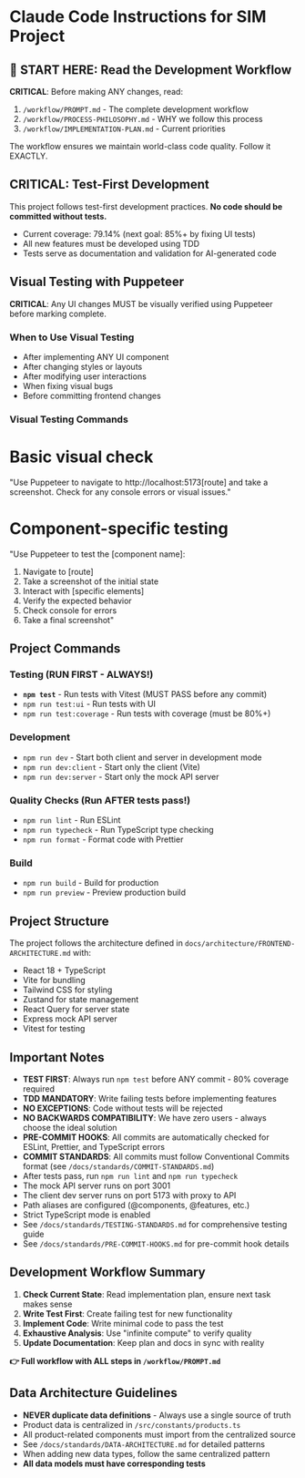 # Claude Code Instructions for SIM Project

## 📖 START HERE: Read the Development Workflow

**CRITICAL**: Before making ANY changes, read:

1. `/workflow/PROMPT.md` - The complete development workflow
2. `/workflow/PROCESS-PHILOSOPHY.md` - WHY we follow this process
3. `/workflow/IMPLEMENTATION-PLAN.md` - Current priorities

The workflow ensures we maintain world-class code quality. Follow it EXACTLY.

## CRITICAL: Test-First Development

This project follows test-first development practices. **No code should be committed without tests.**

- Current coverage: 79.14% (next goal: 85%+ by fixing UI tests)
- All new features must be developed using TDD
- Tests serve as documentation and validation for AI-generated code

## Visual Testing with Puppeteer

**CRITICAL**: Any UI changes MUST be visually verified using Puppeteer before marking complete.

### When to Use Visual Testing

- After implementing ANY UI component
- After changing styles or layouts
- After modifying user interactions
- When fixing visual bugs
- Before committing frontend changes

### Visual Testing Commands

# Basic visual check

"Use Puppeteer to navigate to http://localhost:5173[route] and take a screenshot. Check for any console errors or visual issues."

# Component-specific testing

"Use Puppeteer to test the [component name]:

1. Navigate to [route]
2. Take a screenshot of the initial state
3. Interact with [specific elements]
4. Verify the expected behavior
5. Check console for errors
6. Take a final screenshot"

## Project Commands

### Testing (RUN FIRST - ALWAYS!)

- **`npm test`** - Run tests with Vitest (MUST PASS before any commit)
- `npm run test:ui` - Run tests with UI
- `npm run test:coverage` - Run tests with coverage (must be 80%+)

### Development

- `npm run dev` - Start both client and server in development mode
- `npm run dev:client` - Start only the client (Vite)
- `npm run dev:server` - Start only the mock API server

### Quality Checks (Run AFTER tests pass!)

- `npm run lint` - Run ESLint
- `npm run typecheck` - Run TypeScript type checking
- `npm run format` - Format code with Prettier

### Build

- `npm run build` - Build for production
- `npm run preview` - Preview production build

## Project Structure

The project follows the architecture defined in `docs/architecture/FRONTEND-ARCHITECTURE.md` with:

- React 18 + TypeScript
- Vite for bundling
- Tailwind CSS for styling
- Zustand for state management
- React Query for server state
- Express mock API server
- Vitest for testing

## Important Notes

- **TEST FIRST**: Always run `npm test` before ANY commit - 80% coverage required
- **TDD MANDATORY**: Write failing tests before implementing features
- **NO EXCEPTIONS**: Code without tests will be rejected
- **NO BACKWARDS COMPATIBILITY**: We have zero users - always choose the ideal solution
- **PRE-COMMIT HOOKS**: All commits are automatically checked for ESLint, Prettier, and TypeScript errors
- **COMMIT STANDARDS**: All commits must follow Conventional Commits format (see `/docs/standards/COMMIT-STANDARDS.md`)
- After tests pass, run `npm run lint` and `npm run typecheck`
- The mock API server runs on port 3001
- The client dev server runs on port 5173 with proxy to API
- Path aliases are configured (@components, @features, etc.)
- Strict TypeScript mode is enabled
- See `/docs/standards/TESTING-STANDARDS.md` for comprehensive testing guide
- See `/docs/standards/PRE-COMMIT-HOOKS.md` for pre-commit hook details

## Development Workflow Summary

1. **Check Current State**: Read implementation plan, ensure next task makes sense
2. **Write Test First**: Create failing test for new functionality
3. **Implement Code**: Write minimal code to pass the test
4. **Exhaustive Analysis**: Use "infinite compute" to verify quality
5. **Update Documentation**: Keep plan and docs in sync with reality

**👉 Full workflow with ALL steps in `/workflow/PROMPT.md`**

## Data Architecture Guidelines

- **NEVER duplicate data definitions** - Always use a single source of truth
- Product data is centralized in `/src/constants/products.ts`
- All product-related components must import from the centralized source
- See `/docs/standards/DATA-ARCHITECTURE.md` for detailed patterns
- When adding new data types, follow the same centralized pattern
- **All data models must have corresponding tests**
